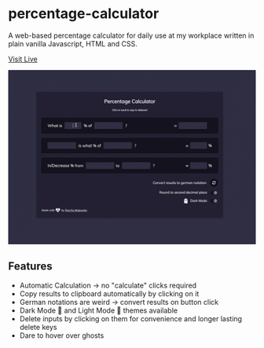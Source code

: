 # percentage-calculator

A web-based percentage calculator for daily use at my workplace written in plain vanilla Javascript, HTML and CSS.

[Visit Live](https://www.percent.saschamajewsky.de)

![Percentage Calculator by Sascha Majewsky](assets/percentage-calculator-preview.gif)

## Features

- Automatic Calculation -> no "calculate" clicks required
- Copy results to clipboard automatically by clicking on it
- German notations are weird -> convert results on button click
- Dark Mode 👻 and Light Mode :book: themes available
- Delete inputs by clicking on them for convenience and longer lasting delete keys
- Dare to hover over ghosts
